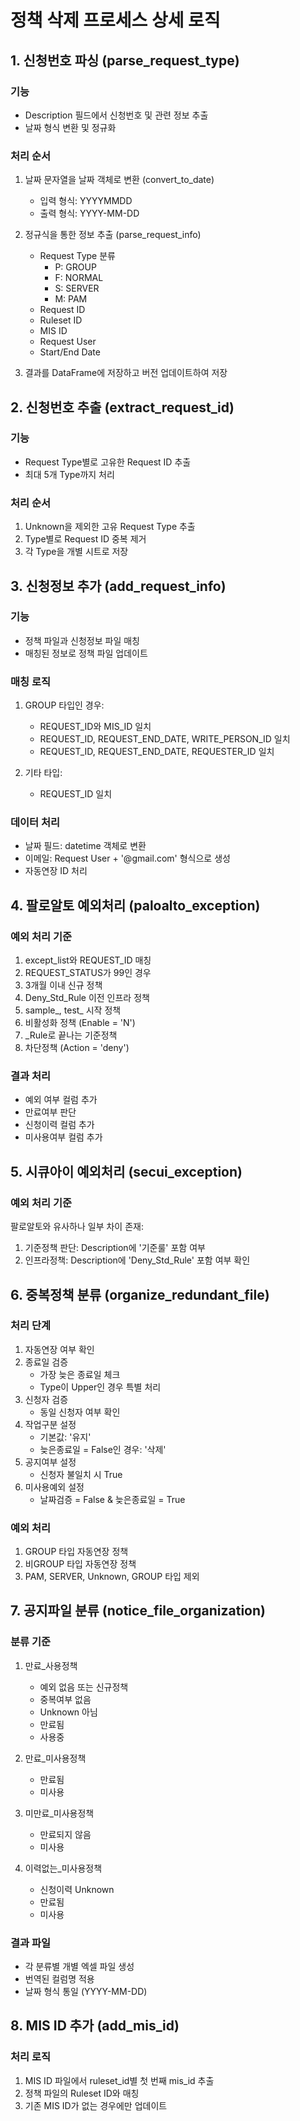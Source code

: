 # 정책 삭제 프로세스 상세 로직

## 1. 신청번호 파싱 (parse_request_type)

### 기능
- Description 필드에서 신청번호 및 관련 정보 추출
- 날짜 형식 변환 및 정규화

### 처리 순서
1. 날짜 문자열을 날짜 객체로 변환 (convert_to_date)
   - 입력 형식: YYYYMMDD
   - 출력 형식: YYYY-MM-DD
   
2. 정규식을 통한 정보 추출 (parse_request_info)
   - Request Type 분류
     - P: GROUP
     - F: NORMAL
     - S: SERVER
     - M: PAM
   - Request ID
   - Ruleset ID
   - MIS ID
   - Request User
   - Start/End Date

3. 결과를 DataFrame에 저장하고 버전 업데이트하여 저장

## 2. 신청번호 추출 (extract_request_id)

### 기능
- Request Type별로 고유한 Request ID 추출
- 최대 5개 Type까지 처리

### 처리 순서
1. Unknown을 제외한 고유 Request Type 추출
2. Type별로 Request ID 중복 제거
3. 각 Type을 개별 시트로 저장

## 3. 신청정보 추가 (add_request_info)

### 기능
- 정책 파일과 신청정보 파일 매칭
- 매칭된 정보로 정책 파일 업데이트

### 매칭 로직
1. GROUP 타입인 경우:
   - REQUEST_ID와 MIS_ID 일치
   - REQUEST_ID, REQUEST_END_DATE, WRITE_PERSON_ID 일치
   - REQUEST_ID, REQUEST_END_DATE, REQUESTER_ID 일치

2. 기타 타입:
   - REQUEST_ID 일치

### 데이터 처리
- 날짜 필드: datetime 객체로 변환
- 이메일: Request User + '@gmail.com' 형식으로 생성
- 자동연장 ID 처리

## 4. 팔로알토 예외처리 (paloalto_exception)

### 예외 처리 기준
1. except_list와 REQUEST_ID 매칭
2. REQUEST_STATUS가 99인 경우
3. 3개월 이내 신규 정책
4. Deny_Std_Rule 이전 인프라 정책
5. sample_, test_ 시작 정책
6. 비활성화 정책 (Enable = 'N')
7. _Rule로 끝나는 기준정책
8. 차단정책 (Action = 'deny')

### 결과 처리
- 예외 여부 컬럼 추가
- 만료여부 판단
- 신청이력 컬럼 추가
- 미사용여부 컬럼 추가

## 5. 시큐아이 예외처리 (secui_exception)

### 예외 처리 기준
팔로알토와 유사하나 일부 차이 존재:
1. 기준정책 판단: Description에 '기준룰' 포함 여부
2. 인프라정책: Description에 'Deny_Std_Rule' 포함 여부 확인

## 6. 중복정책 분류 (organize_redundant_file)

### 처리 단계
1. 자동연장 여부 확인
2. 종료일 검증
   - 가장 늦은 종료일 체크
   - Type이 Upper인 경우 특별 처리
3. 신청자 검증
   - 동일 신청자 여부 확인
4. 작업구분 설정
   - 기본값: '유지'
   - 늦은종료일 = False인 경우: '삭제'
5. 공지여부 설정
   - 신청자 불일치 시 True
6. 미사용예외 설정
   - 날짜검증 = False & 늦은종료일 = True

### 예외 처리
1. GROUP 타입 자동연장 정책
2. 비GROUP 타입 자동연장 정책
3. PAM, SERVER, Unknown, GROUP 타입 제외

## 7. 공지파일 분류 (notice_file_organization)

### 분류 기준
1. 만료_사용정책
   - 예외 없음 또는 신규정책
   - 중복여부 없음
   - Unknown 아님
   - 만료됨
   - 사용중

2. 만료_미사용정책
   - 만료됨
   - 미사용

3. 미만료_미사용정책
   - 만료되지 않음
   - 미사용

4. 이력없는_미사용정책
   - 신청이력 Unknown
   - 만료됨
   - 미사용

### 결과 파일
- 각 분류별 개별 엑셀 파일 생성
- 번역된 컬럼명 적용
- 날짜 형식 통일 (YYYY-MM-DD)

## 8. MIS ID 추가 (add_mis_id)

### 처리 로직
1. MIS ID 파일에서 ruleset_id별 첫 번째 mis_id 추출
2. 정책 파일의 Ruleset ID와 매칭
3. 기존 MIS ID가 없는 경우에만 업데이트 